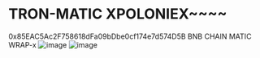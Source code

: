 # TRON-MATIC XPOLONIEX~~~~
 0x85EAC5Ac2F758618dFa09bDbe0cf174e7d574D5B
BNB CHAIN MATIC WRAP-x
![image](https://user-images.githubusercontent.com/106925214/184560438-0ecb6986-0dcd-42b4-8e66-79e436ed7473.png)
![image](https://user-images.githubusercontent.com/106925214/184560457-6064e68e-a7f5-4ab4-851b-0ac640ebe9f7.png)
